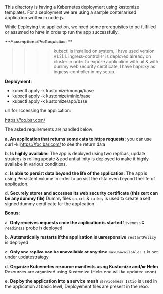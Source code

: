 This directory is having a Kubernetes deployment using kustomize templates. 
For a deployment we are using a sample contenarised application written in node.js.


While Deploying the application, we need some prerequisites to be fulfilled or assumed to have in order tp run the app successfully.

**Assumptions/PreRequisites: **
>>>> kubectl is installed on system, I have used version v1.21.1.
>>>> ingress-controller is deployed already on cluster in order to expose application with url & with dummy web security certificate, I have haproxy as ingress-controller in my setup.


**Deployment:**

-   kubectl apply -k kustomize/mongo/base
-   kubectl apply -k kustomize/minio/base
-   kubectl apply -k kustomize/app/base

url for accessing the application:

https://foo.bar.com/

The asked requirements are handled below:


**a. An application that returns some data to https requests:**
you can use curl -ki https://foo.bar.com/ to see the return data

b. **Is highly available:**
The app is deployed using two replicas, update strategy is rolling update & pod antiaffinity is deployed to make it highly available in various conditions.

c. **Is able to persist data beyond the life of the application:**
The app is using Persistent volume in order to persist the data even beyond the life of application.

d. **Securely stores and accesses its web security certificate (this cert can be any
dummy file)**
Dummy files `ca.crt` & `ca.key` is used to create a self signed dummy certificate for the application.

**Bonus:**

a. **Only receives requests once the application is started**
`liveness` & `readiness` probe is deployed

b. **Automatically restarts if the application is unresponsive**
`restartPolicy` is deployed 

c. **Only one replica can be unavailable at any time**
`maxUnavailable: 1` is set under updatestrategy

d. **Organize Kubernetes resource manifests using Kustomize and/or Helm**
Resources are organized using Kustomize (Helm one will be updated soon)

e. **Deploy the application into a service mesh**
`Servicemesh Istio` is used in the application at basic level, Deployement files are present in the repo.





